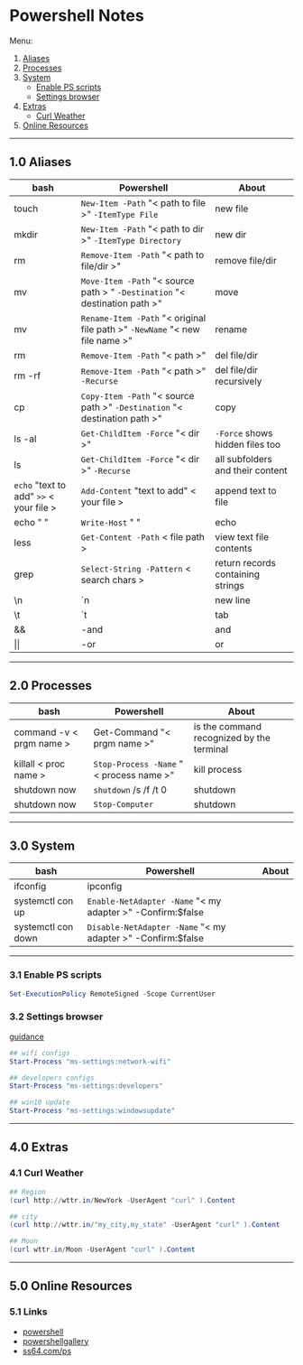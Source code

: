 # Powershell Notes

Menu:

1. [Aliases](#10-aliases)
2. [Processes](#20-processes)
3. [System](#30-system)
    * [Enable PS scripts](#31-enable-ps-scripts)
    * [Settings browser](#32-settings-browser)
4. [Extras](#40-extras)
    * [Curl Weather](#41-curl-weather)
5. [Online Resources](#50-online-resources)

---

## 1.0 Aliases

| bash | Powershell | About |
| --- | --- | --- |
| touch | ```New-Item -Path``` "< path to file >" ```-ItemType File``` | new file |
| mkdir | ```New-Item -Path``` "< path to dir >" ```-ItemType Directory```  | new dir |
| rm | ```Remove-Item -Path``` "< path to file/dir >" | remove file/dir |
| mv | ```Move-Item -Path``` "< source path > " ```-Destination``` "< destination path >" | move |
| mv | ```Rename-Item -Path``` "< original file path >" ```-NewName``` "< new file name >"| rename |
| rm | ```Remove-Item -Path``` "< path >" | del file/dir |
| rm -rf | ```Remove-Item -Path``` "< path >" ```-Recurse``` | del file/dir recursively|
| cp | ```Copy-Item -Path``` "< source path >" ```-Destination``` "< destination path >" | copy |
| ls -al | ```Get-ChildItem -Force``` "< dir >" | ```-Force``` shows hidden files too|
| ls | ```Get-ChildItem -Force``` "< dir >" ```-Recurse``` |  all subfolders and their content |
| ```echo``` "text to add" ```>>``` < your file > | ```Add-Content``` "text to add" < your file > | append text to file |
| echo " " | ```Write-Host``` " " | echo|
| less | ```Get-Content -Path``` < file path > | view text file contents |
| grep | ```Select-String -Pattern``` < search chars > | return records containing strings|
| \n | `n | new line|
| \t | `t | tab|
| && |-and | and |
| \|\| | -or | or |

---

## 2.0 Processes

| bash | Powershell | About |
| --- | --- | --- |
| command -v < prgm name > | Get-Command "< prgm name >" | is the command recognized by the terminal |
| killall < proc name > | ```Stop-Process -Name``` "< process name >" | kill process |
| shutdown now | ```shutdown``` /s /f /t 0 | shutdown |
| shutdown now | ```Stop-Computer``` | shutdown |

---

## 3.0 System

| bash | Powershell | About |
| --- | --- | --- |
| ifconfig | ipconfig ||
| systemctl con up | ```Enable-NetAdapter -Name``` "< my adapter >" -Confirm:$false ||
| systemctl con down | ```Disable-NetAdapter -Name``` "< my adapter >" -Confirm:$false ||

---

### 3.1 Enable PS scripts
```ps1
Set-ExecutionPolicy RemoteSigned -Scope CurrentUser
```

### 3.2 Settings browser
[guidance](https://ss64.com/nt/syntax-settings.html)
```ps1
## wifi configs
Start-Process "ms-settings:network-wifi"

## developers configs
Start-Process "ms-settings:developers"

## win10 update
Start-Process "ms-settings:windowsupdate"
```

---

## 4.0 Extras

### 4.1 Curl Weather

```ps1
## Region
(curl http://wttr.in/NewYork -UserAgent "curl" ).Content

## city
(curl http://wttr.in/"my_city,my_state" -UserAgent "curl" ).Content

## Moon
(curl wttr.in/Moon -UserAgent "curl" ).Content
```

---

## 5.0 Online Resources

### 5.1 Links

* [powershell](https://docs.microsoft.com/en-us/powershell/)
* [powershellgallery](https://www.powershellgallery.com/)
* [ss64.com/ps](https://ss64.com/ps/)